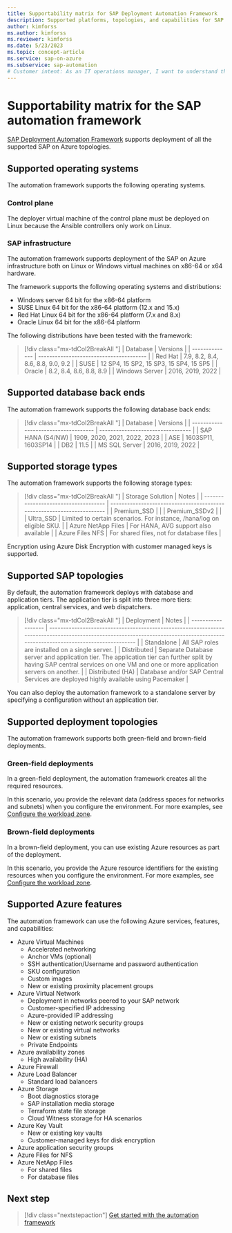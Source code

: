 ```yaml
---
title: Supportability matrix for SAP Deployment Automation Framework
description: Supported platforms, topologies, and capabilities for SAP Deployment Automation Framework.
author: kimforss
ms.author: kimforss
ms.reviewer: kimforss
ms.date: 5/23/2023
ms.topic: concept-article
ms.service: sap-on-azure
ms.subservice: sap-automation
# Customer intent: As an IT operations manager, I want to understand the supported platforms and configurations of the SAP Deployment Automation Framework, so that I can effectively deploy and manage SAP solutions in our Azure environment.
---
```


# Supportability matrix for the SAP automation framework

[SAP Deployment Automation Framework](deployment-framework.md) supports deployment of all the supported SAP on Azure topologies.

## Supported operating systems

The automation framework supports the following operating systems.

### Control plane

The deployer virtual machine of the control plane must be deployed on Linux because the Ansible controllers only work on Linux.

### SAP infrastructure

The automation framework supports deployment of the SAP on Azure infrastructure both on Linux or Windows virtual machines on x86-64 or x64 hardware.

The framework supports the following operating systems and distributions:

- Windows server 64 bit for the x86-64 platform
- SUSE Linux 64 bit for the x86-64 platform (12.x and 15.x)
- Red Hat Linux 64 bit for the x86-64 platform (7.x and 8.x)
- Oracle Linux 64 bit for the x86-64 platform

The following distributions have been tested with the framework:


> [!div class="mx-tdCol2BreakAll "]
> | Database       | Versions                                | 
> | -------------- | --------------------------------------- | 
> | Red Hat        | 7.9, 8.2, 8.4, 8.6, 8.8, 9.0, 9.2       |
> | SUSE           | 12 SP4, 15 SP2, 15 SP3, 15 SP4, 15 SP5  |
> | Oracle         | 8.2, 8.4, 8.6, 8.8, 8.9                 |
> | Windows Server | 2016, 2019, 2022                        |


## Supported database back ends

The automation framework supports the following database back ends:

> [!div class="mx-tdCol2BreakAll "]
> | Database                             | Versions                          | 
> | ------------------------------------ | --------------------------------- | 
> | SAP HANA (S4/NW)                     | 1909, 2020, 2021, 2022, 2023      |
> | ASE                                  | 1603SP11, 1603SP14                |
> | DB2                                  | 11.5                              |
> | MS SQL Server                        | 2016, 2019, 2022                  |


## Supported storage types

The automation framework supports the following storage types:

> [!div class="mx-tdCol2BreakAll "]
> | Storage Solution                     | Notes                                                                  | 
> | ------------------------------------ | ---------------------------------------------------------------------- | 
> | Premium_SSD                          |                                                                        |
> | Premium_SSDv2                        |                                                                        |
> | Ultra_SSD                            | Limited to certain scenarios. For instance, /hana/log on eligible SKU. |
> | Azure NetApp Files                   | For HANA, AVG support also available                                   |
> | Azure Files NFS                      | For shared files, not for database files                               |

Encryption using Azure Disk Encryption with customer managed keys is supported.

## Supported SAP topologies

By default, the automation framework deploys with database and application tiers. The application tier is split into three more tiers: application, central services, and web dispatchers.


> [!div class="mx-tdCol2BreakAll "]
> | Deployment         | Notes                                                                                                                                                                           | 
> | ------------------ | ------------------------------------------------------------------------------------------------------------------------------------------------------------------------------- | 
> | Standalone         | All SAP roles are installed on a single server.                                                                                                                                 |
> | Distributed        | Separate Database server and application tier. The application tier can further split by having SAP central services on one VM and one or more application servers on another.  |
> | Distributed (HA)   | Database and/or SAP Central Services are deployed highly available using Pacemaker                                                                                              |


You can also deploy the automation framework to a standalone server by specifying a configuration without an application tier.

## Supported deployment topologies

The automation framework supports both green-field and brown-field deployments.

### Green-field deployments

In a green-field deployment, the automation framework creates all the required resources.

In this scenario, you provide the relevant data (address spaces for networks and subnets) when you configure the environment. For more examples, see [Configure the workload zone](configure-workload-zone.md).

### Brown-field deployments
In a brown-field deployment, you can use existing Azure resources as part of the deployment.

In this scenario, you provide the Azure resource identifiers for the existing resources when you configure the environment. For more examples, see [Configure the workload zone](configure-workload-zone.md).

## Supported Azure features

The automation framework can use the following Azure services, features, and capabilities:

- Azure Virtual Machines
    - Accelerated networking
    - Anchor VMs (optional)
    - SSH authentication/Username and password authentication
    - SKU configuration
    - Custom images
    - New or existing proximity placement groups
- Azure Virtual Network
    - Deployment in networks peered to your SAP network
    - Customer-specified IP addressing
    - Azure-provided IP addressing
    - New or existing network security groups
    - New or existing virtual networks
    - New or existing subnets
    - Private Endpoints
- Azure availability zones
    - High availability (HA)
- Azure Firewall
- Azure Load Balancer
    - Standard load balancers
- Azure Storage
    - Boot diagnostics storage
    - SAP installation media storage
    - Terraform state file storage
    - Cloud Witness storage for HA scenarios
- Azure Key Vault
    - New or existing key vaults
    - Customer-managed keys for disk encryption
- Azure application security groups
- Azure Files for NFS
- Azure NetApp Files
    - For shared files
    - For database files


## Next step

> [!div class="nextstepaction"]
> [Get started with the automation framework](get-started.md)
